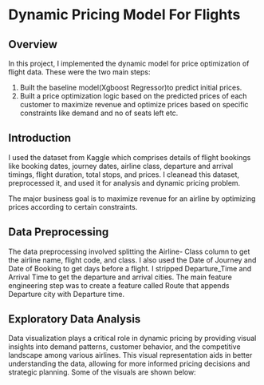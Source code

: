 # Dynamic Pricing Model For Flights
## Overview 
In this project, I implemented the dynamic model for price optimization of flight data. These were the two main steps:
1) Built the baseline model(Xgboost Regressor)to predict initial prices.
2) Built a price optimization logic based on the predicted prices of each customer to maximize revenue and optimize prices based on specific constraints like demand and no of seats left etc.

## Introduction  
I used the dataset from Kaggle which comprises details of flight bookings like booking dates, journey dates, airline class, departure and arrival timings, flight duration, total stops, and prices. I cleanead this dataset, preprocessed it, and used it for analysis and dynamic pricing problem.

The major business goal is to maximize revenue for an airline by optimizing prices according to certain constraints.

## Data Preprocessing 
The data preprocessing involved splitting the Airline- Class column to get the airline name, flight code, and class. I also used the Date of Journey and Date of Booking to get days before a flight. I stripped Departure_Time and Arrival Time to get the departure and arrival cities. The main feature engineering step was to create a feature called Route that appends Departure city with Departure time.

## Exploratory Data Analysis
Data visualization plays a critical role in dynamic pricing by providing visual insights into demand patterns, customer behavior, and the competitive landscape among various airlines. This visual representation aids in better understanding the data, allowing for more informed pricing decisions and strategic planning.
Some of the visuals are shown below:


